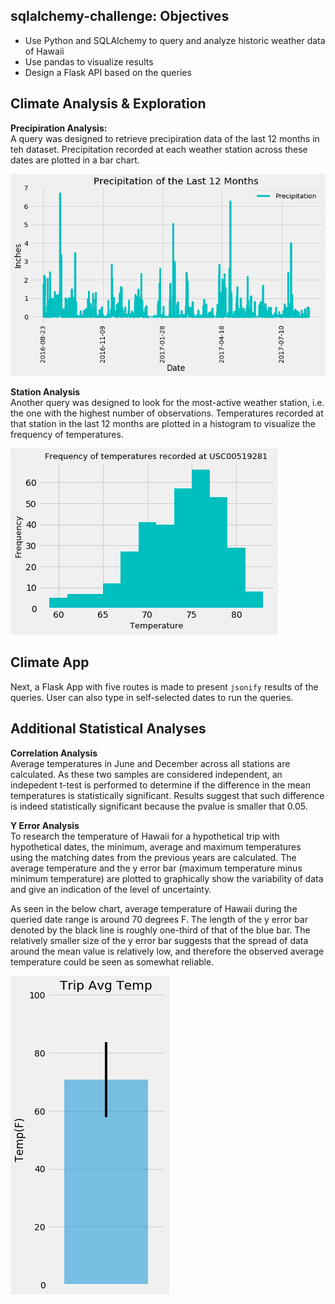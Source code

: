 ## sqlalchemy-challenge: Objectives

* Use Python and SQLAlchemy to query and analyze historic weather data of Hawaii
* Use pandas to visualize results
* Design a Flask API based on the queries

## Climate Analysis & Exploration

**Precipiration Analysis:**<br/>
A query was designed to retrieve precipiration data of the last 12 months in teh dataset. Precipitation recorded at each weather station across these dates are plotted in a bar chart.

![precipitation](Images/precipitation_12_months.png)

**Station Analysis**<br/>
Another query was designed to look for the most-active weather station, i.e. the one with the highest number of observations. Temperatures recorded at that station in the last 12 months are plotted in a histogram to visualize the frequency of temperatures.

![temperature](Images/temperature_hist.png)

## Climate App

Next, a Flask App with five routes is made to present ```jsonify``` results of the queries. User can also type in self-selected dates to run the queries.

## Additional Statistical Analyses

**Correlation Analysis**<br/>
Average temperatures in June and December across all stations are calculated. As these two samples are considered independent, an indepedent t-test is performed to determine if the difference in the mean temperatures is statistically significant. Results suggest that such difference is indeed statistically significant because the pvalue is smaller that 0.05.

**Y Error Analysis**<br/>
To research the temperature of Hawaii for a hypothetical trip with hypothetical dates, the minimum, average and maximum temperatures using the matching dates from the previous years are calculated. The average temperature and the y error bar (maximum temperature minus minimum temperature) are plotted to graphically show the variability of data and give an indication of the level of uncertainty.

As seen in the below chart, average temperature of Hawaii during the queried date range is around 70 degrees F. The length of the y error bar denoted by the black line is roughly one-third of that of the blue bar. The relatively smaller size of the y error bar suggests that the spread of data around the mean value is relatively low, and therefore the observed average temperature could be seen as somewhat reliable.

![yerror](Images/avg-temp-error-bar.png)

